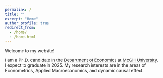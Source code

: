 ```yaml
---
permalink: /
title: ""
excerpt: "Home"
author_profile: true
redirect_from: 
  - /home/
  - /home.html
---
```




Welcome to my website!

I am a Ph.D. candidate in the [Department of Economics](https://www.mcgill.ca/economics/) at [McGill University](https://www.mcgill.ca/). I expect to graduate in 2025. My research interests are in the areas of Econometrics, Applied Macroeconomics, and dynamic causal effect. 

